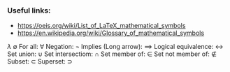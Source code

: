 ### Useful links:
* https://oeis.org/wiki/List_of_LaTeX_mathematical_symbols
* https://en.wikipedia.org/wiki/Glossary_of_mathematical_symbols 


$\lambda$
$\emptyset$
For all: $\forall$
Negation: $\neg$
Implies (Long arrow): $\implies$
Logical equivalence: $\leftrightarrow$
Set union: $\cup$
Set intersectiom: $\cap$
Set member of: $\in$
Set not member of: $\notin$
Subset: $\subset$
Superset: $\supset$
